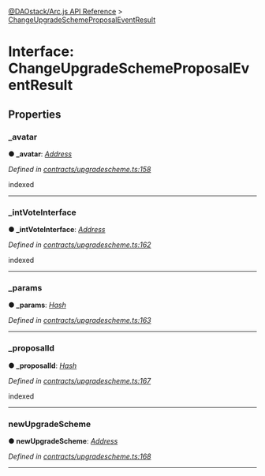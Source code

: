 [@DAOstack/Arc.js API Reference](../README.md) > [ChangeUpgradeSchemeProposalEventResult](../interfaces/changeupgradeschemeproposaleventresult.md)



# Interface: ChangeUpgradeSchemeProposalEventResult


## Properties
<a id="_avatar"></a>

###  _avatar

**●  _avatar**:  *[Address](../#address)* 

*Defined in [contracts/upgradescheme.ts:158](https://github.com/daostack/arc.js/blob/0fff6d4/lib/contracts/upgradescheme.ts#L158)*



indexed




___

<a id="_intvoteinterface"></a>

###  _intVoteInterface

**●  _intVoteInterface**:  *[Address](../#address)* 

*Defined in [contracts/upgradescheme.ts:162](https://github.com/daostack/arc.js/blob/0fff6d4/lib/contracts/upgradescheme.ts#L162)*



indexed




___

<a id="_params"></a>

###  _params

**●  _params**:  *[Hash](../#hash)* 

*Defined in [contracts/upgradescheme.ts:163](https://github.com/daostack/arc.js/blob/0fff6d4/lib/contracts/upgradescheme.ts#L163)*





___

<a id="_proposalid"></a>

###  _proposalId

**●  _proposalId**:  *[Hash](../#hash)* 

*Defined in [contracts/upgradescheme.ts:167](https://github.com/daostack/arc.js/blob/0fff6d4/lib/contracts/upgradescheme.ts#L167)*



indexed




___

<a id="newupgradescheme"></a>

###  newUpgradeScheme

**●  newUpgradeScheme**:  *[Address](../#address)* 

*Defined in [contracts/upgradescheme.ts:168](https://github.com/daostack/arc.js/blob/0fff6d4/lib/contracts/upgradescheme.ts#L168)*





___


